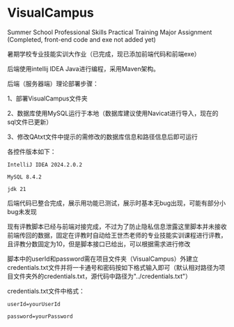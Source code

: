 # VisualCampus
Summer School Professional Skills Practical Training Major Assignment (Completed, front-end code and exe not added yet)

暑期学校专业技能实训大作业（已完成，现已添加前端代码和前端exe）

后端使用intellij IDEA Java进行编程，采用Maven架构。

后端（服务器端）理论部署步骤：

1、部署VisualCampus文件夹

2、数据库使用MySQL运行于本地（数据库建议使用Navicat进行导入，现在的sql文件已更新）

3、修改QAtxt文件中提示的需修改的数据库信息和路径信息后即可运行

各控件版本如下：

	IntelliJ IDEA 2024.2.0.2
 
	MySQL 8.4.2
 
	jdk 21

后端代码已整合完成，展示用功能已测试，展示时基本无bug出现，可能有部分小bug未发现

现有评教脚本已经与前端对接完成，不过为了防止隐私信息泄露这里脚本并未接收前端传回的数据，固定在评教时自动给王世杰老师的专业技能实训课程进行评教，且评教分数固定为10，但是脚本接口已给出，可以根据需求进行修改

脚本中的userId和password需在项目文件夹（VisualCampus）外建立credentials.txt文件并将一卡通号和密码按如下格式输入即可（默认相对路径为项目文件夹外的credentials.txt，源代码中路径为"../credentials.txt"）

credentials.txt文件中格式：

	userId=yourUserId

	password=yourPassword

